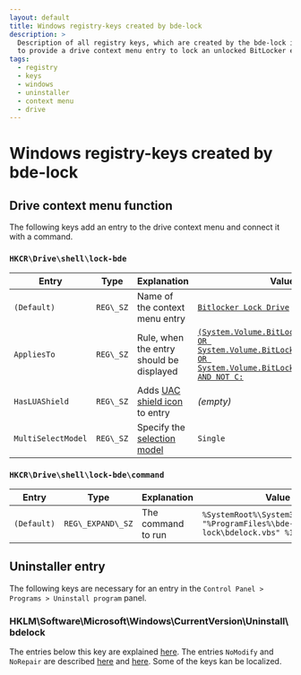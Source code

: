```yaml
---
layout: default
title: Windows registry-keys created by bde-lock
description: >
  Description of all registry keys, which are created by the bde-lock installer
  to provide a drive context menu entry to lock an unlocked BitLocker encrypted drive
tags:
  - registry
  - keys
  - windows
  - uninstaller
  - context menu
  - drive
---
```


# Windows registry-keys created by bde-lock

## Drive context menu function

The following keys add an entry to the drive context menu and connect it with a command.

### `HKCR\Drive\shell\lock-bde`

Entry | Type | Explanation | Value | Localized
------|------|-------------|-------|----------
`(Default)` | `REG\_SZ` | Name of the context menu entry | [`Bitlocker Lock Drive`](/locale/en.nsh#L18) | yes
`AppliesTo` | `REG\_SZ` | Rule, when the entry should be displayed | [`(System.Volume.BitLockerProtection:=1 OR System.Volume.BitLockerProtection:=3 OR System.Volume.BitLockerProtection:=5) AND NOT C:`](/bdelock.nsi#L77) | no
`HasLUAShield` | `REG\_SZ` | Adds [UAC shield icon](https://docs.microsoft.com/en-us/windows/desktop/uxguide/winenv-uac#uac-shield-icon) to entry | *(empty)* | no
`MultiSelectModel` | `REG\_SZ` | Specify the [selection model](https://docs.microsoft.com/en-us/windows/desktop/shell/how-to-employ-the-verb-selection-model) | `Single` | no

### `HKCR\Drive\shell\lock-bde\command`

Entry | Type | Explanation | Value | Localized
------|------|-------------|-------|----------
`(Default)` | `REG\_EXPAND\_SZ` | The command to run | `%SystemRoot%\System32\wscript.exe "%ProgramFiles%\bde-lock\bdelock.vbs" %1` | no

## Uninstaller entry

The following keys are necessary for an entry in the `Control Panel > Programs > Uninstall program` panel.

### HKLM\Software\Microsoft\Windows\CurrentVersion\Uninstall\bdelock

The entries below this key are explained [here](https://docs.microsoft.com/en-us/windows/desktop/msi/uninstall-registry-key). The entries `NoModify` and `NoRepair` are described [here](https://docs.microsoft.com/en-us/windows/desktop/msi/arpnomodify) and [here](https://docs.microsoft.com/en-us/windows/desktop/msi/arpnorepair). Some of the keys kan be localized.
